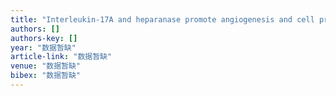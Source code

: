 ```yaml
---
title: "Interleukin‑17A and heparanase promote angiogenesis and cell proliferation and invasion in cervical cancer"
authors: []
authors-key: []
year: "数据暂缺"
article-link: "数据暂缺"
venue: "数据暂缺"
bibex: "数据暂缺"
---
```

